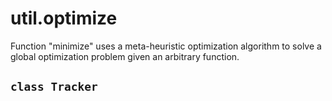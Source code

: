 # util.optimize

Function "minimize" uses a meta-heuristic optimization algorithm to solve a global optimization problem given an arbitrary function.

## `class Tracker`
